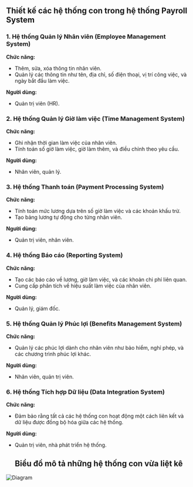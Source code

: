 ## Thiết kế các hệ thống con trong hệ thống Payroll System

### **1. Hệ thống Quản lý Nhân viên (Employee Management System)**
**Chức năng:**
- Thêm, sửa, xóa thông tin nhân viên.
- Quản lý các thông tin như tên, địa chỉ, số điện thoại, vị trí công việc, và ngày bắt đầu làm việc.
  
**Người dùng:**
- Quản trị viên (HR).
### **2. Hệ thống Quản lý Giờ làm việc (Time Management System)**
**Chức năng:**
- Ghi nhận thời gian làm việc của nhân viên.
- Tính toán số giờ làm việc, giờ làm thêm, và điều chỉnh theo yêu cầu.
  
**Người dùng:**
- Nhân viên, quản lý.
### **3. Hệ thống Thanh toán (Payment Processing System)**
**Chức năng:**
- Tính toán mức lương dựa trên số giờ làm việc và các khoản khấu trừ.
- Tạo bảng lương tự động cho từng nhân viên.
  
**Người dùng:**
- Quản trị viên, nhân viên.
### **4. Hệ thống Báo cáo (Reporting System)**
**Chức năng:**
- Tạo các báo cáo về lương, giờ làm việc, và các khoản chi phí liên quan.
- Cung cấp phân tích về hiệu suất làm việc của nhân viên.
  
**Người dùng:**
- Quản lý, giám đốc.
### **5. Hệ thống Quản lý Phúc lợi (Benefits Management System)**
**Chức năng:**
- Quản lý các phúc lợi dành cho nhân viên như bảo hiểm, nghỉ phép, và các chương trình phúc lợi khác.
  
**Người dùng:**
- Nhân viên, quản trị viên.
### **6. Hệ thống Tích hợp Dữ liệu (Data Integration System)**
**Chức năng:**
- Đảm bảo rằng tất cả các hệ thống con hoạt động một cách liên kết và dữ liệu được đồng bộ hóa giữa các hệ thống.
  
**Người dùng:**
- Quản trị viên, nhà phát triển hệ thống.

  ## Biểu đồ mô tả những hệ thống con vừa liệt kê
![Diagram](https://www.planttext.com/api/plantuml/png/f9HFIyCm6CRl_HGlywBWli0OPVDFnOCmt6xY8UjY6qpJqcP24SzU1KyU1ATu4KGFdfg3Xyg-Hpw1Ny6ttM2ANJfO3e70y_oIztaWt-gpaqWIot70hOYuvyIZqEYHD0uvXtwQI1equD82N2VxGSJ3b58u8W9r0HLoBZc5TXis-zkmuJXTN5jWspFFW0L6VRTRE1PwlBhKzUBGfKd2X5TXAKmBop6DmbXMAHtdBto72dh6P58tm6_w7f443eMaNama2qNb17D3VKpDfhqyanRiZd4ALsVF4KW__y03pWN2pny5NB3yHPX3BUc615jmu3F4wUnLWCUqkWUUFmI8rkhQhIsWnFzFkmK3dKr26EQukSN6f-_JYV3gGo-9fhmm4dniD7kpXCZFCnUuLa-iffqLo5ytMjtY74Ejxc2arHlm8eVnAkJb5Qv3DLQt3hYgj7LufauDv2lBwb0nmh_c1m00__y30000)
